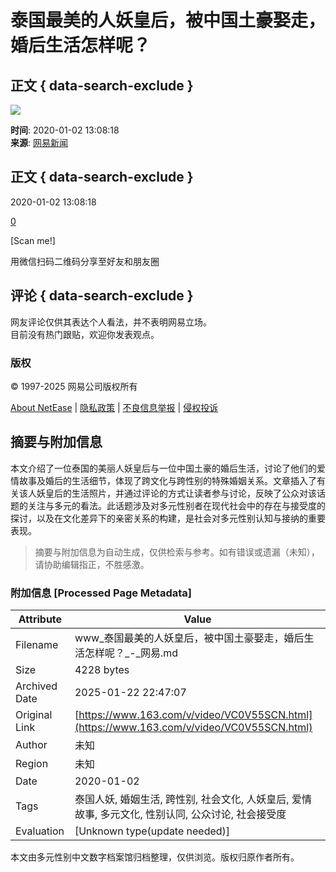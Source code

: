 # 泰国最美的人妖皇后，被中国土豪娶走，婚后生活怎样呢？

## 正文 { data-search-exclude }


![](https://nimg.ws.126.net/?url=http%3A%2F%2Fvideoimg.ws.126.net%2Fcover%2F20200102%2FJCrKFN5io_cover.jpg&thumbnail=668y375&quality=95&type=jpg)

**时间**: 2020-01-02 13:08:18  
**来源**: [网易新闻](https://www.163.com/special/0077jt/tipoff.html?title=%E6%B3%B0%E5%9B%BD%E6%9C%80%E7%BE%8E%E7%9A%84%E4%BA%BA%E5%A6%96%E7%9A%87%E5%90%8E%EF%BC%8C%E8%A2%AB%E4%B8%AD%E5%9B%BD%E5%9C%9F%E8%B1%AA%E5%A8%B6%E8%B5%B0%EF%BC%8C%E5%A9%9A%E5%90%8E%E7%94%9F%E6%B4%BB%E6%80%8E%E6%A0%B7%E5%91%A2%EF%BC%9F)

## 正文 { data-search-exclude }

2020-01-02 13:08:18

[0](https://comment.tie.163.com/C0V55SCN050835RB.html "点击查看跟贴")

[Scan me!]

用微信扫码二维码分享至好友和朋友圈

## 评论 { data-search-exclude }
网友评论仅供其表达个人看法，并不表明网易立场。  
目前没有热门跟贴，欢迎你发表观点。  

### 版权
© 1997-2025 网易公司版权所有

[About NetEase](https://corp.163.com/) | [隐私政策](https://corp.163.com/gb/legal.html) | [不良信息举报](https://www.163.com/special/0077jt/tipoff.html) | [侵权投诉](https://corp.163.com/special/008397U0/reporting_infringements.html)
<!-- tcd_original_link https://www.163.com/v/video/VC0V55SCN.html -->


## 摘要与附加信息

<!-- tcd_abstract -->
本文介绍了一位泰国的美丽人妖皇后与一位中国土豪的婚后生活，讨论了他们的爱情故事及婚后的生活细节，体现了跨文化与跨性别的特殊婚姻关系。文章插入了有关该人妖皇后的生活照片，并通过评论的方式让读者参与讨论，反映了公众对该话题的关注与多元的看法。此话题涉及对多元性别者在现代社会中的存在与接受度的探讨，以及在文化差异下的亲密关系的构建，是社会对多元性别认知与接纳的重要表现。
<!-- tcd_abstract_end -->

> 摘要与附加信息为自动生成，仅供检索与参考。如有错误或遗漏（未知），请协助编辑指正，不胜感激。

### 附加信息 [Processed Page Metadata]

| Attribute       | Value                                  |
|-----------------|----------------------------------------|
| Filename        | www_泰国最美的人妖皇后，被中国土豪娶走，婚后生活怎样呢？_-_网易.md                             |
| Size            | 4228 bytes                           |
| Archived Date   | 2025-01-22 22:47:07                             |
| Original Link   | [https://www.163.com/v/video/VC0V55SCN.html](https://www.163.com/v/video/VC0V55SCN.html)                       |
| Author          | 未知                               |
| Region          | 未知                               |
| Date            | 2020-01-02                                 |
| Tags            | 泰国人妖, 婚姻生活, 跨性别, 社会文化, 人妖皇后, 爱情故事, 多元文化, 性别认同, 公众讨论, 社会接受度                                 |
| Evaluation            | [Unknown type(update needed)]                                 |
<!-- tcd_table_end -->

本文由多元性别中文数字档案馆归档整理，仅供浏览。版权归原作者所有。
